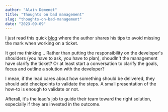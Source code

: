 ```yaml
---
author: "Alain Demenet"
title: "Thoughts on bad management"
slug: "thoughts-on-bad-management"
date: "2023-09-09"
---
```


I just read this quick [blog](https://canro91.github.io/2025/09/09/RushingToCode/) where the author shares his tips to avoid missing the mark when working on a ticket.

It got me thinking... Rather than putting the responsibility on the developer's shoulders (you have to ask, you have to plan), shoudln't the management have clarify the ticket? Or at least start a conversation to clarify the goals, focus and outline a solution with the developer?

I mean, if the lead cares about how something should be delivered, they should add checkpoints to validate the steps. A small presentation of the how-to is enough to validate or not.

Afterall, it's the lead's job to guide their team toward the right solution, especially if they are invested in the outcome.
